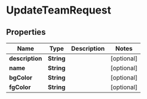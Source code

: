 

# UpdateTeamRequest


## Properties

| Name | Type | Description | Notes |
|------------ | ------------- | ------------- | -------------|
|**description** | **String** |  |  [optional] |
|**name** | **String** |  |  [optional] |
|**bgColor** | **String** |  |  [optional] |
|**fgColor** | **String** |  |  [optional] |



